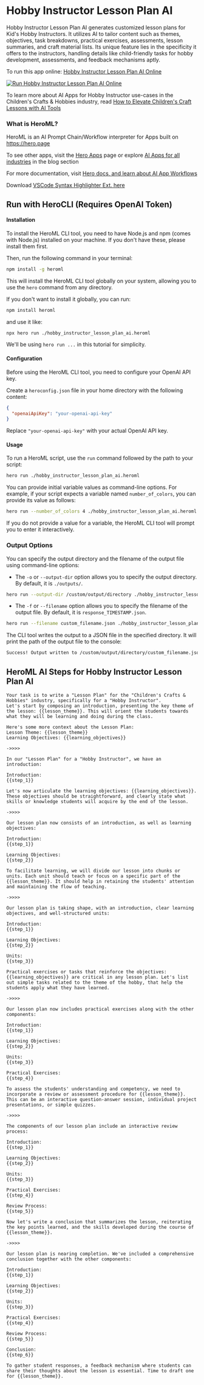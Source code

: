 # Hobby Instructor Lesson Plan AI

Hobby Instructor Lesson Plan AI generates customized lesson plans for Kid's Hobby Instructors. It utilizes AI to tailor content such as themes, objectives, task breakdowns, practical exercises, assessments, lesson summaries, and craft material lists. Its unique feature lies in the specificity it offers to the instructors, handling details like child-friendly tasks for hobby development, assessments, and feedback mechanisms aptly.

To run this app online: [Hobby Instructor Lesson Plan AI Online](https://hero.page/app/hobby-instructor-lesson-plan-ai-tailored-kids-craft-lesson-plans/X1q68gHewjQS5shkMUFf)

[![Run Hobby Instructor Lesson Plan AI Online](/assets/run.svg)](https://hero.page/app/hobby-instructor-lesson-plan-ai-tailored-kids-craft-lesson-plans/X1q68gHewjQS5shkMUFf)

To learn more about AI Apps for Hobby Instructor use-cases in the Children's Crafts & Hobbies industry, read [How to Elevate Children's Craft Lessons with AI Tools](https://hero.page/blog/ai/children's-crafts-and-hobbies/how-to-elevate-children's-craft-lessons-with-ai-tools/170781)

### What is HeroML?
HeroML is an AI Prompt Chain/Workflow interpreter for Apps built on https://hero.page 

To see other apps, visit the [Hero Apps](https://hero.page/apps) page or explore [AI Apps for all industries](https://hero.page/blog) in the blog section

For more documentation, visit [Hero docs, and learn about AI App Workflows](https://hero.page/tutorials/introduction-to-heroml)

Download [VSCode Syntax Highlighter Ext. here](https://marketplace.visualstudio.com/items?itemName=hero-page.heroml)

## Run with HeroCLI (Requires OpenAI Token)

#### Installation

To install the HeroML CLI tool, you need to have Node.js and npm (comes with Node.js) installed on your machine. If you don't have these, please install them first. 

Then, run the following command in your terminal:

```bash
npm install -g heroml
```

This will install the HeroML CLI tool globally on your system, allowing you to use the `hero` command from any directory.

If you don't want to install it globally, you can run:

```bash
npm install heroml
```

and use it like:

```bash
npx hero run ./hobby_instructor_lesson_plan_ai.heroml
```

We'll be using `hero run ...` in this tutorial for simplicity.

#### Configuration

Before using the HeroML CLI tool, you need to configure your OpenAI API key. 

Create a `heroconfig.json` file in your home directory with the following content:

```json
{
  "openaiApiKey": "your-openai-api-key"
}
```

Replace `"your-openai-api-key"` with your actual OpenAI API key.

#### Usage

To run a HeroML script, use the `run` command followed by the path to your script:

```bash
hero run ./hobby_instructor_lesson_plan_ai.heroml
```

You can provide initial variable values as command-line options. For example, if your script expects a variable named `number_of_colors`, you can provide its value as follows:

```bash
hero run --number_of_colors 4 ./hobby_instructor_lesson_plan_ai.heroml
```

If you do not provide a value for a variable, the HeroML CLI tool will prompt you to enter it interactively.

### Output Options

You can specify the output directory and the filename of the output file using command-line options:

- The `-o` or `--output-dir` option allows you to specify the output directory. By default, it is `./outputs/`.

```bash
hero run --output-dir /custom/output/directory ./hobby_instructor_lesson_plan_ai.heroml
```

- The `-f` or `--filename` option allows you to specify the filename of the output file. By default, it is `response_TIMESTAMP.json`.

```bash
hero run --filename custom_filename.json ./hobby_instructor_lesson_plan_ai.heroml
```

The CLI tool writes the output to a JSON file in the specified directory. It will print the path of the output file to the console:

```bash
Success! Output written to /custom/output/directory/custom_filename.json
```


## HeroML AI Steps for Hobby Instructor Lesson Plan AI
```
Your task is to write a "Lesson Plan" for the "Children's Crafts & Hobbies" industry, specifically for a "Hobby Instructor". 
Let's start by composing an introduction, presenting the key theme of the lesson: {{lesson_theme}}. This will orient the students towards what they will be learning and doing during the class.

Here's some more context about the Lesson Plan:
Lesson Theme: {{lesson_theme}}
Learning Objectives: {{learning_objectives}}

->>>>

In our "Lesson Plan" for a "Hobby Instructor", we have an introduction:

Introduction:
{{step_1}}

Let's now articulate the learning objectives: {{learning_objectives}}. These objectives should be straightforward, and clearly state what skills or knowledge students will acquire by the end of the lesson.

->>>>

Our lesson plan now consists of an introduction, as well as learning objectives:

Introduction:
{{step_1}}

Learning Objectives:
{{step_2}}

To facilitate learning, we will divide our lesson into chunks or units. Each unit should teach or focus on a specific part of the {{lesson_theme}}. It should help in retaining the students' attention and maintaining the flow of teaching.

->>>>

Our lesson plan is taking shape, with an introduction, clear learning objectives, and well-structured units:

Introduction:
{{step_1}}

Learning Objectives:
{{step_2}}

Units:
{{step_3}}

Practical exercises or tasks that reinforce the objectives: {{learning_objectives}} are critical in any lesson plan. Let's list out simple tasks related to the theme of the hobby, that help the students apply what they have learned.

->>>>

Our lesson plan now includes practical exercises along with the other components:

Introduction:
{{step_1}}

Learning Objectives:
{{step_2}}

Units:
{{step_3}}

Practical Exercises:
{{step_4}}

To assess the students' understanding and competency, we need to incorporate a review or assessment procedure for {{lesson_theme}}. This can be an interactive question-answer session, individual project presentations, or simple quizzes.

->>>>

The components of our lesson plan include an interactive review process:

Introduction:
{{step_1}}

Learning Objectives:
{{step_2}}

Units:
{{step_3}}

Practical Exercises:
{{step_4}}

Review Process:
{{step_5}}

Now let's write a conclusion that summarizes the lesson, reiterating the key points learned, and the skills developed during the course of {{lesson_theme}}.

->>>>

Our lesson plan is nearing completion. We've included a comprehensive conclusion together with the other components:

Introduction:
{{step_1}}

Learning Objectives:
{{step_2}}

Units:
{{step_3}}

Practical Exercises:
{{step_4}}

Review Process:
{{step_5}}

Conclusion:
{{step_6}}

To gather student responses, a feedback mechanism where students can share their thoughts about the lesson is essential. Time to draft one for {{lesson_theme}}.


```


